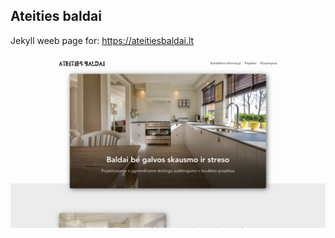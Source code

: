 ## Ateities baldai

Jekyll weeb page for: https://ateitiesbaldai.lt

![Ateities baldai](homepage.png "Pagrindinis puslapis")

